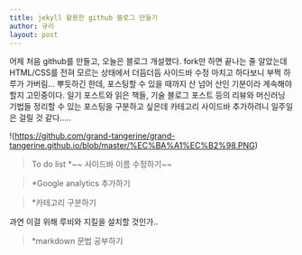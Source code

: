 ```yaml
---
title: jekyll 활용한 github 블로그 만들기
author: 규리
layout: post
---
```

어제 처음 github를 만들고, 오늘은 블로그 개설했다. 
fork만 하면 끝나는 줄 알았는데 HTML/CSS를 전혀 모르는 상태에서 더듬더듬 사이드바 수정 마치고 하다보니 부쩍 하루가 가버림...
뿌듯하긴 한데, 포스팅할 수 있을 때까지 산 넘어 산인 기분이라 계속해야할지 고민중이다. 
일기 포스트와 읽은 책들, 기술 블로그 포스트 등의 리뷰와 머신러닝 기법들 정리할 수 있는 포스팅을 구분하고 싶은데
카테고리 사이드바 추가하려니 일주일은 걸릴 것 같다.....

!(https://github.com/grand-tangerine/grand-tangerine.github.io/blob/master/%EC%BA%A1%EC%B2%98.PNG)

>To do list
>*~~ 사이드바 이름 수정하기~~

>*Google analytics 추가하기

>*카테고리 구분하기

   과연 이걸 위해 루비와 지킬을 설치할 것인가..
   
>*markdown 문법 공부하기   


